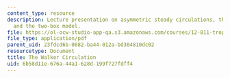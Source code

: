 ```yaml
---
content_type: resource
description: Lecture presentation on asymmetric steady circulations, the Walker circulation,
  and the two-box model.
file: https://ol-ocw-studio-app-qa.s3.amazonaws.com/courses/12-811-tropical-meteorology-spring-2011/6b58d11e676a44a1628d199f727fdff4_MIT12_811S11_lecture_13.pdf
file_type: application/pdf
parent_uid: 23fdcd6b-0082-ba44-012a-bd304810dc02
resourcetype: Document
title: The Walker Circulation
uid: 6b58d11e-676a-44a1-628d-199f727fdff4
---
```

